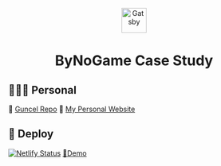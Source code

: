 <p align="center">
  <a href="https://www.gatsbyjs.org">
    <img alt="Gatsby" src="https://www.gatsbyjs.org/monogram.svg" width="50" />
  </a>
</p>
<h1 align="center">
  ByNoGame Case Study
</h1>

## 👨🏼‍💻 Personal
🚀 [Guncel Repo](https://github.com/batin/batin.co)
🚀 [My Personal Website](https://batin.co/)
## 💫 Deploy
[![Netlify Status](https://api.netlify.com/api/v1/badges/ccde0e91-a2f9-423e-9637-3e32c21d460b/deploy-status)](https://bynogame.netlify.com/)
[🚀Demo](https://bynogame.netlify.com/)